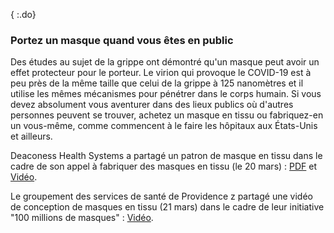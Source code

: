{ :.do}
### Portez un masque quand vous êtes en public

Des études au sujet de la grippe ont démontré qu'un masque peut avoir un effet protecteur pour le porteur. Le virion qui provoque le COVID-19 est à peu près de la même taille que celui de la grippe à 125 nanomètres et il utilise les mêmes mécanismes pour pénétrer dans le corps humain. Si vous devez absolument vous aventurer dans des lieux publics où d'autres personnes peuvent se trouver, achetez un masque en tissu ou fabriquez-en un vous-même, comme commencent à le faire les hôpitaux aux États-Unis et ailleurs. 

Deaconess Health Systems a partagé un patron de masque en tissu dans le cadre de son appel à fabriquer des masques en tissu (le 20 mars) : [PDF](https://www.deaconess.com/How-to-make-a-Face-Mask/Documents-Mask/Mask-Information) et [Vidéo](https://youtu.be/9tBg0Os5FWQ).

Le groupement des services de santé de Providence z partagé une vidéo de conception de masques en tissu (21 mars) dans le cadre de leur initiative "100 millions de masques" : [Vidéo](https://vimeo.com/399324367/13cd93f150).
